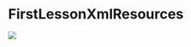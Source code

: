 # FirstLessonXmlResources
<p align="left">
<img src="https://user-images.githubusercontent.com/108148690/224557885-39c723fd-fcea-4a1c-859d-5fee34fdf9d4.jpeg"/>
</p>
